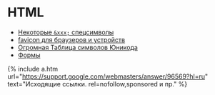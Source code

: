 # HTML

- [Некоторые `&xxx;` спецсимволы](symbols)
- [favicon для браузеров и устройств](favicon)
- [Огромная Таблица символов Юникода](http://unicode-table.com/ru/)
- [Формы](forms)

{% include a.htm url="https://support.google.com/webmasters/answer/96569?hl=ru" text="Исходящие ссылки. rel=nofollow,sponsored и пр." %}
